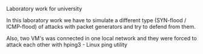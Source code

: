 Laboratory work for university

In this laboratory work we have to simulate a different type
(SYN-flood / ICMP-flood) of attacks with packet generators 
and try to defend from them.

Also, two VM's was connected in one local network and they were
forced to attack each other with hping3 - Linux ping utility